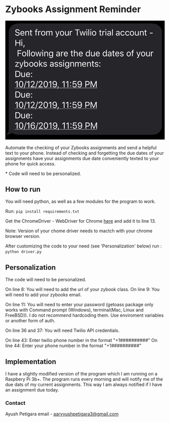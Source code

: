 # Zybooks Assignment Reminder

![](img/text.jpg)

Automate the checking of your Zybooks assignments and send a helpful text to your phone. Instead of checking and forgetting the due dates of your assignments have your assignments due date conveniently texted to your phone for quick access.

\* Code will need to be personalized.

## How to run

You will need python, as well as a few modules for the program to work.

Run: `pip install requirements.txt`
 
Get the ChromeDriver - WebDriver for Chrome [here](https://chromedriver.chromium.org/downloads) and add it to line 13.

Note: Version of your chome driver needs to mactch with your chrome browser version.
  
After customizing the code to your need (see 'Personalization' below) run : `python driver.py`
  
## Personalization

The code will need to be personalized.

On line 8: You will need to add the url of your zybook class.
On line 9: You will need to add your zybooks email.

On line 11: You will need to enter your password (getoass package only works with Command prompt (Windows), terminal(Mac, Linux and FreeBSD)). 
I do not recommend hardcoding them. Use enviroment variables or another form of auth.

On line 36 and 37: You will need Twilio API credentials. 

On line 43: Enter twilio phone number in the format "+1##########"
On line 44: Enter your phone number in the format "+1##########"

## Implementation

I have a slightly modified version of the program which I am running on a Raspbery Pi 3b+. The program runs every morning and will notify me of the due dats of my current assignments. This way I am always notified if I have an assignment due today.

### Contact

Ayush Petigara
email - aarvyushpetigara3@gmail.com
